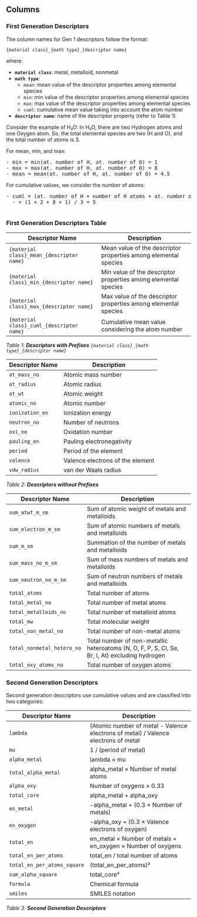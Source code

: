 ## Columns

### First Generation Descriptors

The column names for Gen 1 descriptors follow the format:

`{material class}_{math type}_{descriptor name}`

where:
- **`material class`**: metal, metalloid, nonmetal 
- **`math type`**:
  - `mean`: mean value of the descriptor properties among elemental species
  - `min`: min value of the descriptor properties among elemental species
  - `max`: max value of the descriptor properties among elemental species
  - `cuml`: cumulative mean value taking into account the atom number
- **`descriptor name`**: name of the descriptor property (refer to Table 1)

Consider the example of H₂O:
In H₂O, there are two Hydrogen atoms and one Oxygen atom. So, the total elemental species are two (H and O), and the total number of atoms is 3.

For mean, min, and max:<br>
<pre>
- min = min(at. number of H, at. number of O) = 1
- max = max(at. number of H, at. number of O) = 8
- mean = mean(at. number of H, at. number of O) = 4.5
</pre>

For cumulative values, we consider the number of atoms: <br>
<pre>
- cuml = (at. number of H × number of H atoms + at. number of O × number of O atoms) / total number of atoms
  - = (1 × 2 + 8 × 1) / 3 = 5 <br>
</pre>

### First Generation Descriptors Table

| Descriptor Name                          | Description                                                       |
|------------------------------------------|-------------------------------------------------------------------|
| `{material class}_mean_{descriptor name}`   | Mean value of the descriptor properties among elemental species |
| `{material class}_min_{descriptor name}`     | Min value of the descriptor properties among elemental species  |
| `{material class}_max_{descriptor name}`     | Max value of the descriptor properties among elemental species  |
| `{material class}_cuml_{descriptor name}`    | Cumulative mean value considering the atom number                |

*Table 1*: _**Descriptors with Prefixes** `{material class}_{math type}_{descriptor name}`_

| Descriptor Name | Description                                           |
|-----------------|-------------------------------------------------------|
| `at_mass_no`    | Atomic mass number                                   |
| `at_radius`     | Atomic radius                                        |
| `at_wt`         | Atomic weight                                        |
| `atomic_no`     | Atomic number                                        |
| `ionization_en` | Ionization energy                                    |
| `neutron_no`    | Number of neutrons                                   |
| `oxi_no`        | Oxidation number                                     |
| `pauling_en`    | Pauling electronegativity                            |
| `period`        | Period of the element                                |
| `valence`       | Valence electrons of the element                     |
| `vdw_radius`    | van der Waals radius                                 |

*Table 2*: _**Descriptors without Prefixes**_

| Descriptor Name                    | Description                                                      |
|------------------------------------|------------------------------------------------------------------|
| `sum_atwt_m_sm`                    | Sum of atomic weight of metals and metalloids                    |
| `sum_electron_m_sm`                | Sum of atomic numbers of metals and metalloids                   |
| `sum_m_sm`                         | Summation of the number of metals and metalloids                 |
| `sum_mass_no_m_sm`                 | Sum of mass numbers of metals and metalloids                     |
| `sum_neutron_no_m_sm`              | Sum of neutron numbers of metals and metalloids                  |
| `total_atoms`                      | Total number of atoms                                           |
| `total_metal_no`                   | Total number of metal atoms                                     |
| `total_metalloids_no`              | Total number of metalloid atoms                                 |
| `total_mw`                         | Total molecular weight                                          |
| `total_non_metal_no`               | Total number of non-metal atoms                                 |
| `total_nonmetal_hetero_no`         | Total number of non-metallic heteroatoms (N, O, F, P, S, Cl, Se, Br, I, At) excluding hydrogen |
| `total_oxy_atoms_no`               | Total number of oxygen atoms                                    |

### Second Generation Descriptors

Second generation descriptors use cumulative values and are classified into two categories:

| Descriptor Name            | Description                                                                        |
|----------------------------|------------------------------------------------------------------------------------|
| `lambda`                   | (Atomic number of metal - Valence electrons of metal) / Valence electrons of metal |
| `mu`                       | 1 / (period of metal)                                                              |
| `alpha_metal`             | lambda × mu                                                                        |
| `total_alpha_metal`       | alpha_metal × Number of metal atoms                                                |
| `alpha_oxy`               | Number of oxygens × 0.33                                                           |
| `total_core`              | alpha_metal + alpha_oxy                                                            |
| `en_metal`                | -alpha_metal + (0.3 × Number of metals)                                            |
| `en_oxygen`               | -alpha_oxy + (0.3 × Valence electrons of oxygen)                                   |
| `total_en`                | en_metal × Number of metals + en_oxygen × Number of oxygens                        |
| `total_en_per_atoms`      | total_en / total number of atoms                                                   |
| `total_en_per_atoms_square`| (total_en_per_atoms)²                                                              |
| `sum_alpha_square`        | total_core²                                                                        |
| `formula`                 | Chemical formula                                                                   |
| `smiles`                  | SMILES notation                                                                    |

*Table 3*: _**Second Generation Descriptors**_
